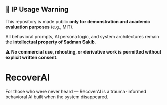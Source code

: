 ## 🚫 IP Usage Warning

This repository is made public **only for demonstration and academic evaluation purposes** (e.g., MIT).

All behavioral prompts, AI persona logic, and system architectures remain the **intellectual property of Sadman Sakib**.

⚠️ **No commercial use, rehosting, or derivative work is permitted without explicit written consent.**

# RecoverAI
For those who were never heard — RecoverAI is a trauma-informed behavioral AI built when the system disappeared.
